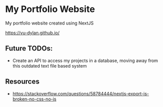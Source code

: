 # My Portfolio Website

My portfolio website created using NextJS

https://vu-dylan.github.io/

## Future TODOs:
* Create an API to access my projects in a database, moving away from this outdated text file based system

## Resources
* https://stackoverflow.com/questions/58784444/nextjs-export-is-broken-no-css-no-js
